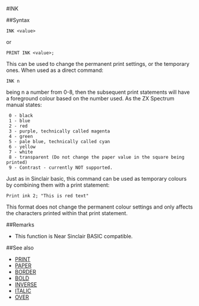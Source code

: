 #INK

##Syntax
```
INK <value>
```
or
```
PRINT INK <value>;
```
This can be used to change the permanent print settings, or the temporary ones. When used as a direct command:


```
INK n
```
being n a number from 0-8, then the subsequent print statements will have a foreground colour based on the number used. As the ZX Spectrum manual states:
```
 0 - black
 1 - blue
 2 - red
 3 - purple, technically called magenta
 4 - green
 5 - pale blue, technically called cyan
 6 - yellow
 7 - white
 8 - transparent (Do not change the paper value in the square being printed)
 9 - Contrast - currently NOT supported.
```
Just as in Sinclair basic, this command can be used as temporary colours by combining them with a print statement:


```
Print ink 2; "This is red text"
```
 
This format does not change the permanent colour settings and only affects the characters printed within that print statement.

##Remarks
* This function is Near Sinclair BASIC compatible.

##See also
* [PRINT](print.md)
* [PAPER](paper.md)
* [BORDER](border.md)
* [BOLD](bold.md)
* [INVERSE](inverse.md)
* [ITALIC](italic.md)
* [OVER](over.md)
